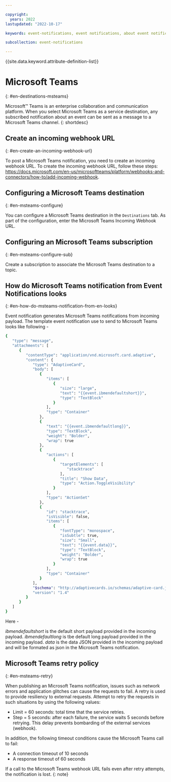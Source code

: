 ```yaml
---

copyright:
  years: 2022
lastupdated: "2022-10-17"

keywords: event-notifications, event notifications, about event notifications, destinations, ms teams, Microsoft Teams

subcollection: event-notifications

---
```


{{site.data.keyword.attribute-definition-list}}

# Microsoft Teams
{: #en-destinations-msteams}

Microsoft&trade; Teams is an enterprise collaboration and communication platform. When you select Microsoft Teams as a service destination, any subscribed notification about an event can be sent as a message to a Microsoft Teams channel.
{: shortdesc}

## Create an incoming webhook URL
{: #en-create-an-incoming-webhook-url}

To post a Microsoft Teams notification, you need to create an incoming webhook URL. To create the incoming webhook URL, follow these steps: https://docs.microsoft.com/en-us/microsoftteams/platform/webhooks-and-connectors/how-to/add-incoming-webhook.

## Configuring a Microsoft Teams destination
{: #en-msteams-configure}

You can configure a Microsoft Teams destination in the `Destinations` tab. As part of the configuration, enter the Microsoft Teams Incoming Webhook URL.

## Configuring an Microsoft Teams subscription
{: #en-msteams-configure-sub}

Create a subscription to associate the Microsoft Teams destination to a topic.

## How do Microsoft Teams notification from Event Notifications looks
{: #en-how-do-msteams-notification-from-en-looks}

Event notification generates Microsoft Teams notifications from incoming payload. The template event notification use to send to Microsoft Teams looks like following -

```sh
{
   "type": "message",
   "attachments": [
      {
         "contentType": "application/vnd.microsoft.card.adaptive",
         "content": {
            "type": "AdaptiveCard",
            "body": [
               {
                  "items": [
                     {
                        "size": "large",
                        "text": "{{event.ibmendefaultshort}}",
                        "type": "TextBlock"
                     }
                  ],
                  "type": "Container"
               },
               {
                  "text": "{{event.ibmendefaultlong}}",
                  "type": "TextBlock",
                  "weight": "Bolder",
                  "wrap": true
               },
               {
                  "actions": [
                     {
                        "targetElements": [
                           "stacktrace"
                        ],
                        "title": "Show Data",
                        "type": "Action.ToggleVisibility"
                     }
                  ],
                  "type": "ActionSet"
               },
               {
                  "id": "stacktrace",
                  "isVisible": false,
                  "items": [
                     {
                        "fontType": "monospace",
                        "isSubtle": true,
                        "size": "Small",
                        "text": "{{event.data}}",
                        "type": "TextBlock",
                        "weight": "Bolder",
                        "wrap": true
                     }
                  ],
                  "type": "Container"
               }
            ],
            "$schema": "http://adaptivecards.io/schemas/adaptive-card.json",
            "version": "1.4"
         }
      }
   ]
}
```

Here -

*ibmendefaultshort* is the default short payload provided in the incoming payload.
*ibmendefaultlong* is tbe default long payload provided in the incoming payload.
*data* is the data JSON provided in the incoming payload and will be formated as json in the Microsoft Teams notification.

## Microsoft Teams retry policy
{: #en-msteams-retry}

When publishing an Microsoft Teams notification, issues such as network errors and application glitches can cause the requests to fail. A retry is used to provide resiliency to external requests. Attempt to retry the requests in such situations by using the following values:

- Limit = 60 seconds: total time that the service retries.
- Step = 5 seconds: after each failure, the service waits 5 seconds before retrying. This delay prevents bombarding of the external services (webhook).

In addition, the following timeout conditions cause the Microsoft Teams call to fail:

- A connection timeout of 10 seconds
- A response timeout of 60 seconds

If a call to the Microsoft Teams webhook URL fails even after retry attempts, the notification is lost.
{: note}
